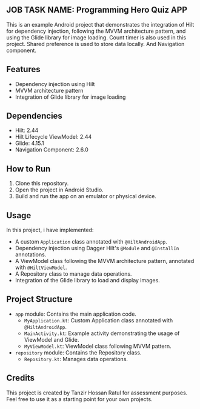 ## JOB TASK NAME: Programming Hero Quiz APP

This is an example Android project that demonstrates the integration of Hilt for dependency
injection,
following the MVVM architecture pattern, and using the Glide library for image loading. Count timer
is also used in this project. Shared preference is used to store data locally. 
And Navigation component.

## Features

- Dependency injection using Hilt
- MVVM architecture pattern
- Integration of Glide library for image loading

## Dependencies

- Hilt: 2.44
- Hilt Lifecycle ViewModel: 2.44
- Glide: 4.15.1
- Navigation Component: 2.6.0

## How to Run

1. Clone this repository.
2. Open the project in Android Studio.
3. Build and run the app on an emulator or physical device.

## Usage

In this project, i have implemented:

- A custom `Application` class annotated with `@HiltAndroidApp`.
- Dependency injection using Dagger Hilt's `@Module` and `@InstallIn` annotations.
- A ViewModel class following the MVVM architecture pattern, annotated with `@HiltViewModel`.
- A Repository class to manage data operations.
- Integration of the Glide library to load and display images.

## Project Structure

- `app` module: Contains the main application code.
    - `MyApplication.kt`: Custom Application class annotated with `@HiltAndroidApp`.
    - `MainActivity.kt`: Example activity demonstrating the usage of ViewModel and Glide.
    - `MyViewModel.kt`: ViewModel class following MVVM pattern.
- `repository` module: Contains the Repository class.
    - `Repository.kt`: Manages data operations.

## Credits

This project is created by Tanzir Hossan Ratul for assessment purposes. Feel free to use it as a
starting point for your own projects.


